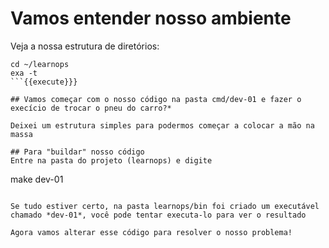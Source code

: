 # Vamos entender nosso ambiente
Veja a nossa estrutura de diretórios:
```
cd ~/learnops
exa -t
```{{execute}}}

## Vamos começar com o nosso código na pasta cmd/dev-01 e fazer o execício de trocar o pneu do carro?*

Deixei um estrutura simples para podermos começar a colocar a mão na massa

## Para "buildar" nosso código
Entre na pasta do projeto (learnops) e digite

```
make dev-01
```{{execute}}}

Se tudo estiver certo, na pasta learnops/bin foi criado um executável chamado *dev-01*, você pode tentar executa-lo para ver o resultado

Agora vamos alterar esse código para resolver o nosso problema! 